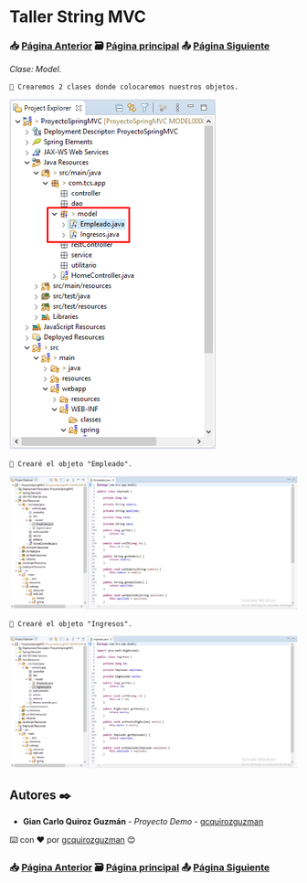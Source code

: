 # Taller String MVC                                                                       
### 📥 [Página Anterior](https://github.com/gcquirozguzman/java-spring-mvc-tcs-202004/tree/INSTC00001)          🗃️ [Página principal](https://github.com/gcquirozguzman/java-spring-mvc-tcs-202004)          📤 [Página Siguiente](https://github.com/gcquirozguzman/java-spring-mvc-tcs-202004/tree/XXXXX00001)

_Clase: Model._

```
📢 Crearemos 2 clases donde colocaremos nuestros objetos.
```

![Error: imagen no ha sido cargada](https://github.com/gcquirozguzman/java-spring-mvc-tcs-202004/blob/master/imagenes/MODEL00001_1.png)

```
📢 Crearé el objeto "Empleado".
```

![Error: imagen no ha sido cargada](https://github.com/gcquirozguzman/java-spring-mvc-tcs-202004/blob/master/imagenes/MODEL00001_2.png)

```
📢 Crearé el objeto "Ingresos".
```

![Error: imagen no ha sido cargada](https://github.com/gcquirozguzman/java-spring-mvc-tcs-202004/blob/master/imagenes/MODEL00001_3.png)

## Autores ✒️

* **Gian Carlo Quiroz Guzmán** - *Proyecto Demo* - [gcquirozguzman](https://github.com/gcquirozguzman)

⌨️ con ❤️ por [gcquirozguzman](https://github.com/gcquirozguzman) 😊

### 📥 [Página Anterior](https://github.com/gcquirozguzman/java-spring-mvc-tcs-202004/tree/INSTC00001)          🗃️ [Página principal](https://github.com/gcquirozguzman/java-spring-mvc-tcs-202004)          📤 [Página Siguiente](https://github.com/gcquirozguzman/java-spring-mvc-tcs-202004/tree/XXXXX00001)
